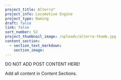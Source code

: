 ```yaml
---
project_title: Alterra™
project_info: Locomotive Engine
project_type: Naming
draft: false
link: false
sort_number: 52
project_thumbnail_image: /uploads/alterra-thumb.jpg
content_section:
  - section_text_markdown:
    section_image:
---
```



DO NOT ADD POST CONTENT HERE!

Add all content in Content Sections.